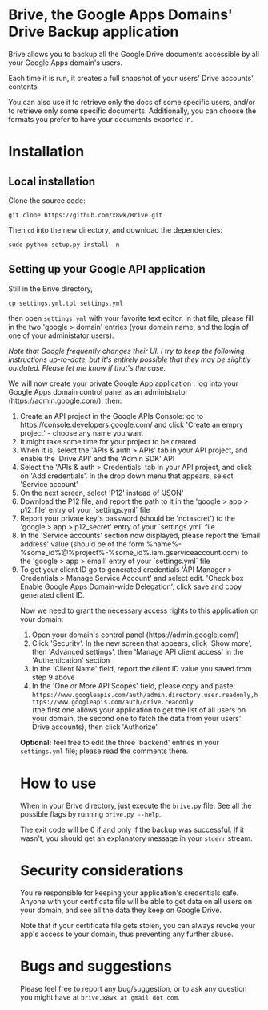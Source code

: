 Brive, the Google Apps Domains' Drive Backup application
=====

Brive allows you to backup all the Google Drive documents accessible by all your Google Apps domain's users.

Each time it is run, it creates a full snapshot of your users' Drive accounts' contents.

You can also use it to retrieve only the docs of some specific users, and/or to retrieve only some specific documents. Additionally, you can choose the formats you prefer to have your documents exported in.

<h1>Installation</h1>

<h2>Local installation</h2>

Clone the source code:

`git clone https://github.com/x8wk/Brive.git`

Then `cd` into the new directory, and download the dependencies:

`sudo python setup.py install -n`

<h2>Setting up your Google API application</h2>

Still in the Brive directory,

`cp settings.yml.tpl settings.yml`

then open `settings.yml` with your favorite text editor. In that file, please fill in the two 'google > domain' entries (your domain name, and the login of one of your administator users).

_Note that Google frequently changes their UI. I try to keep the following instructions up-to-date, but it's entirely possible that they may be silghtly outdated. Please let me know if that's the case._

We will now create your private Google App application : log into your Google Apps domain control panel as an administrator (https://admin.google.com/), then:
<ol>
<li> Create an API project in the Google APIs Console: go to https://console.developers.google.com/ and click 'Create an empry project' - choose any name you want </li>
<li> It might take some time for your project to be created </li>
<li> When it is, select the 'APIs & auth > APIs' tab in your API project, and enable the 'Drive API' and the 'Admin SDK' API </li>
<li> Select the 'APIs & auth > Credentials' tab in your API project, and click on 'Add credentials'. In the drop down menu that appears, select 'Service account' </li>
<li> On the next screen, select 'P12' instead of 'JSON' </li>
<li> Download the P12 file, and report the path to it in the 'google > app > p12_file' entry of your `settings.yml` file </li>
<li> Report your private key's password (should be 'notascret') to the 'google > app > p12_secret' entry of your `settings.yml` file </li>
<li> In the 'Service accounts' section now displayed, please report the 'Email address' value (should be of the form %name%-%some_id%@%project%-%some_id%.iam.gserviceaccount.com) to the 'google > app > email' entry of your `settings.yml` file </li>
<li> To get your client ID go to generated credentials 'API Manager > Credentials > Manage Service Account' and select edit. 'Check box Enable Google Apps Domain-wide Delegation', click save and copy generated client ID. </li>

Now we need to grant the necessary access rights to this application on your domain:
<ol>
<li> Open your domain's control panel (https://admin.google.com/) </li>
<li> Click 'Security'. In the new screen that appears, click 'Show more', then 'Advanced settings', then 'Manage API client access' in the 'Authentication' section </li>
<li> In the 'Client Name' field, report the client ID value you saved from step 9 above </li>
<li> In the 'One or More API Scopes' field, please copy and paste:<br/>
<code>https://www.googleapis.com/auth/admin.directory.user.readonly,https://www.googleapis.com/auth/drive.readonly</code><br/>
(the first one allows your application to get the list of all users on your domain, the second one to fetch the data from your users' Drive accounts), then click 'Authorize' </li>
</ol>

<b>Optional:</b> feel free to edit the three 'backend' entries in your `settings.yml` file; please read the comments there.

<h1>How to use</h1>

When in your Brive directory, just execute the `brive.py` file. See all the possible flags by running `brive.py --help`.

The exit code will be 0 if and only if the backup was successful. If it wasn't, you should get an explanatory message in your `stderr` stream.

<h1>Security considerations</h1>

You're responsible for keeping your application's credentials safe. Anyone with your certificate file will be able to get data on all users on your domain, and see all the data they keep on Google Drive.

Note that if your certificate file gets stolen, you can always revoke your app's access to your domain, thus preventing any further abuse.

<h1>Bugs and suggestions</h1>

Please feel free to report any bug/suggestion, or to ask any question you might have at `brive.x8wk at gmail dot com`.
